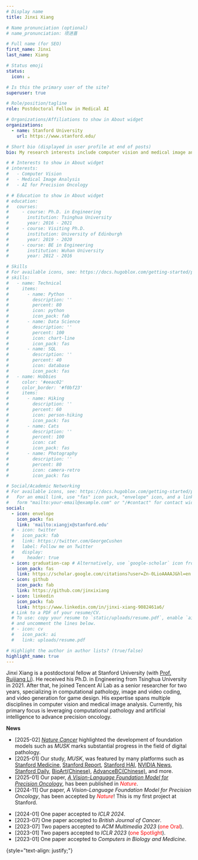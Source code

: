 ```yaml
---
# Display name
title: Jinxi Xiang

# Name pronunciation (optional)
# name_pronunciation: 项进喜

# Full name (for SEO)
first_name: Jinxi
last_name: Xiang

# Status emoji
status:
  icon: ☕️

# Is this the primary user of the site?
superuser: true

# Role/position/tagline
role: Postdoctoral Fellow in Medical AI

# Organizations/Affiliations to show in About widget
organizations:
  - name: Stanford University
    url: https://www.stanford.edu/

# Short bio (displayed in user profile at end of posts)
bio: My research interests include computer vision and medical image analysis.

# # Interests to show in About widget
# interests:
#   - Computer Vision
#   - Medical Image Analysis
#   - AI for Precision Oncology

# # Education to show in About widget
# education:
#   courses:
#     - course: Ph.D. in Engineering
#       institution: Tsinghua University
#       year: 2016 - 2021
#     - course: Visiting Ph.D.
#       institution: University of Edinburgh
#       year: 2019 - 2020
#     - course: BE in Engineering
#       institution: Wuhan University
#       year: 2012 - 2016

# Skills
# For available icons, see: https://docs.hugoblox.com/getting-started/page-builder/#icons
# skills:
#   - name: Technical
#     items:
#       - name: Python
#         description: ''
#         percent: 80
#         icon: python
#         icon_pack: fab
#       - name: Data Science
#         description: ''
#         percent: 100
#         icon: chart-line
#         icon_pack: fas
#       - name: SQL
#         description: ''
#         percent: 40
#         icon: database
#         icon_pack: fas
#   - name: Hobbies
#     color: '#eeac02'
#     color_border: '#f0bf23'
#     items:
#       - name: Hiking
#         description: ''
#         percent: 60
#         icon: person-hiking
#         icon_pack: fas
#       - name: Cats
#         description: ''
#         percent: 100
#         icon: cat
#         icon_pack: fas
#       - name: Photography
#         description: ''
#         percent: 80
#         icon: camera-retro
#         icon_pack: fas

# Social/Academic Networking
# For available icons, see: https://docs.hugoblox.com/getting-started/page-builder/#icons
#   For an email link, use "fas" icon pack, "envelope" icon, and a link in the
#   form "mailto:your-email@example.com" or "/#contact" for contact widget.
social:
  - icon: envelope
    icon_pack: fas
    link: 'mailto:xiangjx@stanford.edu'
  # - icon: twitter
  #   icon_pack: fab
  #   link: https://twitter.com/GeorgeCushen
  #   label: Follow me on Twitter
  #   display:
  #     header: true
  - icon: graduation-cap # Alternatively, use `google-scholar` icon from `ai` icon pack
    icon_pack: fas
    link: https://scholar.google.com/citations?user=Zn-0LioAAAAJ&hl=en
  - icon: github
    icon_pack: fab
    link: https://github.com/jinxixiang
  - icon: linkedin
    icon_pack: fab
    link: https://www.linkedin.com/in/jinxi-xiang-9082461a6/
  # Link to a PDF of your resume/CV.
  # To use: copy your resume to `static/uploads/resume.pdf`, enable `ai` icons in `params.yaml`,
  # and uncomment the lines below.
  # - icon: cv
  #   icon_pack: ai
  #   link: uploads/resume.pdf

# Highlight the author in author lists? (true/false)
highlight_name: true
---
```


Jinxi Xiang is a postdoctoral fellow at Stanford University (with [Prof. Ruijiang Li](https://med.stanford.edu/lilab.html)). He received his Ph.D. in Engineering from Tsinghua University in 2021. After that, he joined Tencent AI Lab as a senior researcher for two years, specializing in computational pathology, image and video coding, and video generation for game design. His expertise spans multiple disciplines in computer vision and medical image analysis. Currently, his primary focus is leveraging computational pathology and artificial intelligence to advance precision oncology.

**News**
- [2025-02] [_Nature Cancer_](https://www.nature.com/articles/s43018-025-00923-4) highlighted the development of foundation models such as _MUSK_ marks substantial progress in the field of digital pathology.
- [2025-01] Our study, _MUSK_, was featured by many platforms such as  [Stanford Medicine](https://med.stanford.edu/news/all-news/2025/01/ai-cancer-prognosis.html), [Stanford Report](https://news.stanford.edu/stories/2025/01/ai-cancer-prognosis?utm_source=feedotter&utm_medium=email&utm_campaign=int-01-12-2025&utm_content=httpsnewsstanfordedustories202501aicancerprognosis&mkt_tok=NjYwLVRKQy05ODQAAAGX_vLBS7lrEzng9jTJxPKT0Le5iqCRXqacAIgmR9D1HMdStSRoQafpAQXKK1lrzgG0PSXCShOb71A8v9nPgzVFV3Mw5ihnb8zR7Sogosw), [Stanford HAI](https://hai.stanford.edu/news/stanfords-multimodal-ai-model-advances-personalized-cancer-care), [NVIDIA News](https://developer.nvidia.com/blog/ai-foundation-model-enhances-cancer-diagnosis-and-tailors-treatment/),  [Stanford Daily](https://stanforddaily.com/2025/02/04/the-musk-model/?utm_campaign=digest&utm_medium=email&utm_source=mailchimp&utm_content=Feb-04-2025?utm_campaign=digest&utm_medium=email&utm_source=mailchimp&utm_content=Feb-04-2025), [BioArt(Chinese)](https://mp.weixin.qq.com/s/ohcwqXaQKPwU_Gzz6Hz0Qg), [AdvanceBC(Chinese)](https://mp.weixin.qq.com/s/SclhITWV-aFJertrFqlB2w), and more.
- [2025-01] Our paper, [*A Vision-Language Foundation Model for Precision Oncology*](https://www.nature.com/articles/s41586-024-08378-w), has been published in <span style="color:red">*Nature*</span>.
- [2024-11] Our paper, *A Vision-Language Foundation Model for Precision Oncology*, has been accepted by <span style="color:red">*Nature*</span>! This is my first project at Stanford.
<!-- - [2024-09] I was invited to serve as a reviewer for [_ICLR 2025_](https://iclr.cc/).  -->
<!-- - [2024-05] I was invited to serve as a reviewer for [_ACM Multimedia 2024_](https://2024.acmmm.org/).  -->
<!-- - [2024-03] One paper accepted _Computational and Structural Biotechnology Journal_.  -->
- [2024-01] One paper accepted to _ICLR 2024_.
- [2023-07] One paper accepted to _British Journal of Cancer_.
- [2023-07] Two papers accepted to _ACM Multimedia 2023_ (<span style="color:red">one Oral</span>).
- [2023-01] Two papers accepted to _ICLR 2023_ (<span style="color:red">one Spotlight</span>).
- [2023-01] One paper accepted to _Computers in Biology and Medicine_.


{style="text-align: justify;"}

